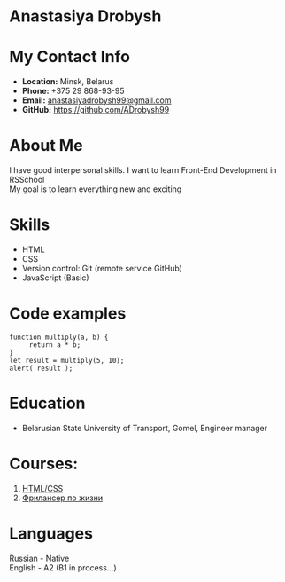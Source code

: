 # Anastasiya Drobysh    
# My Contact Info
* **Location:** Minsk, Belarus  
* **Phone:** +375 29 868-93-95  
* **Email:** anastasiyadrobysh99@gmail.com  
* **GitHub:** https://github.com/ADrobysh99     
# About Me    
I have good interpersonal skills. I want to learn Front-End Development in RSSchool      
My goal is to learn everything new and exciting     
# Skills      
* HTML   
* CSS    
* Version control: Git (remote service GitHub)    
* JavaScript (Basic)      
# Code examples    
```
function multiply(a, b) {   
     return a * b;   
}   
let result = multiply(5, 10);   
alert( result );    
```
# Education        
* Belarusian State University of Transport, Gomel, Engineer manager      
# Courses:    
1. [HTML/CSS](https://htmlacademy.ru/)      
2. [Фрилансер по жизни](https://fls.guru/)      
# Languages     
Russian - Native      
English - A2 (B1 in process…) 
